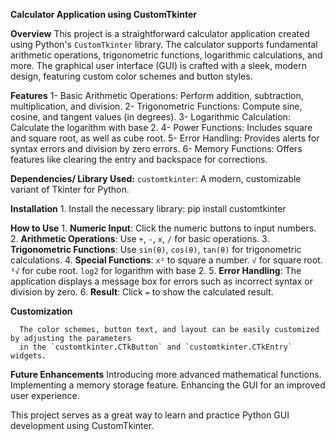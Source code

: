 **Calculator Application using CustomTkinter**

**Overview**
      This project is a straightforward calculator application created using Python's `CustomTkinter` library. The calculator supports fundamental arithmetic operations, trigonometric functions, logarithmic calculations, and more. The graphical user interface (GUI) is crafted with a sleek, modern design, featuring custom color schemes and button styles.

**Features**
  1- Basic Arithmetic Operations:
                                  Perform addition, subtraction, multiplication, and division.
  2- Trigonometric Functions:
                                  Compute sine, cosine, and tangent values (in degrees).
  3- Logarithmic Calculation:
                                  Calculate the logarithm with base 2.
  4- Power Functions:
                                  Includes square and square root, as well as cube root.
  5- Error Handling:
                                  Provides alerts for syntax errors and division by zero errors.
  6- Memory Functions:
                                  Offers features like clearing the entry and backspace for corrections.

**Dependencies/ Library Used:**
      `customtkinter`: A modern, customizable variant of Tkinter for Python.

**Installation**
      1. Install the necessary library:
 pip install customtkinter

**How to Use**
      1. **Numeric Input**: Click the numeric buttons to input numbers.
      2. **Arithmetic Operations**: Use `+`, `-`, `x`, `/` for basic operations.
      3. **Trigonometric Functions**: Use `sin(θ)`, `cos(θ)`, `tan(θ)` for trigonometric calculations.
      4. **Special Functions**: 
                  `x²` to square a number.
                  `√` for square root.
                  `³√` for cube root.
                  `log2` for logarithm with base 2.
      5. **Error Handling**: The application displays a message box for errors such as incorrect syntax or division by zero.
      6. **Result**: Click `=` to show the calculated result.

**Customization**

      The color schemes, button text, and layout can be easily customized by adjusting the parameters 
      in the `customtkinter.CTkButton` and `customtkinter.CTkEntry` widgets.

**Future Enhancements**
      Introducing more advanced mathematical functions.
      Implementing a memory storage feature.
      Enhancing the GUI for an improved user experience.

This project serves as a great way to learn and practice Python GUI development using CustomTkinter.
